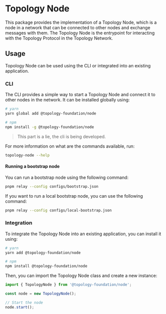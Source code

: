# Topology Node

This package provides the implementation of a Topology Node, which is a node in a network that can be connected to other nodes and exchange messages with them. The Topology Node is the entrypoint for interacting with the Topology Protocol in the Topology Network.

## Usage

Topology Node can be used using the CLI or integrated into an existing application.

### CLI

The CLI provides a simple way to start a Topology Node and connect it to other nodes in the network. It can be installed globally using:

```bash
# yarn
yarn global add @topology-foundation/node

# npm
npm install -g @topology-foundation/node
```

> This part is a lie, the cli is being developed.

For more information on what are the commands available, run:

```bash
topology-node --help
```

#### Running a bootstrap node
You can run a bootstrap node using the following command:

```bash
pnpm relay --config configs/bootstrap.json
```

If you want to run a local bootstrap node, you can use the following command:

```bash
pnpm relay --config configs/local-bootstrap.json
```

### Integration

To integrate the Topology Node into an existing application, you can install it using:

```bash
# yarn
yarn add @topology-foundation/node

# npm
npm install @topology-foundation/node
```

Then, you can import the Topology Node class and create a new instance:

```javascript
import { TopologyNode } from '@topology-foundation/node';

const node = new TopologyNode();

// Start the node
node.start();
```
